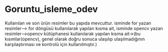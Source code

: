 # Goruntu_isleme_odev

Kullanılan ve son ürün resimler bu yapıda mevcuttur.
isminde for yazan resimler--> for döngüsü kullanılarak yapılan kısma ait,
isminde opencv yazan  resimler-->opencv kütüphanesi kullanılarak yapılan kısma ait->(bu kısımlar(opencv), genel olarak doğru sonuca ulaşılıp ulaşılmadığının karşılaştırması ve kontrolü  için kullanılmıştır.) 

